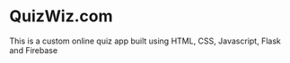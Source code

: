 # QuizWiz.com
This is a custom online quiz app built using HTML, CSS, Javascript, Flask and Firebase

